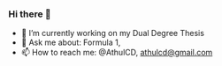### Hi there 👋

- 🔭 I’m currently working on my Dual Degree Thesis
- 💬 Ask me about: Formula 1, 
- 📫 How to reach me: @AthulCD, athulcd@gmail.com
